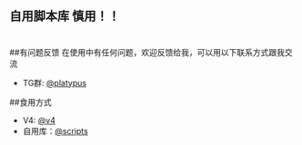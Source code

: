 ## 自用脚本库  慎用！！  
#

##有问题反馈
在使用中有任何问题，欢迎反馈给我，可以用以下联系方式跟我交流

* TG群: [@platypus](https://t.me/jiulan_platypus)

##食用方式
* V4: [@v4](https://github.com/jiulan/jd_v4)
* 自用库：[@scripts](https://github.com/jiulan/lxk_scripts.git)
